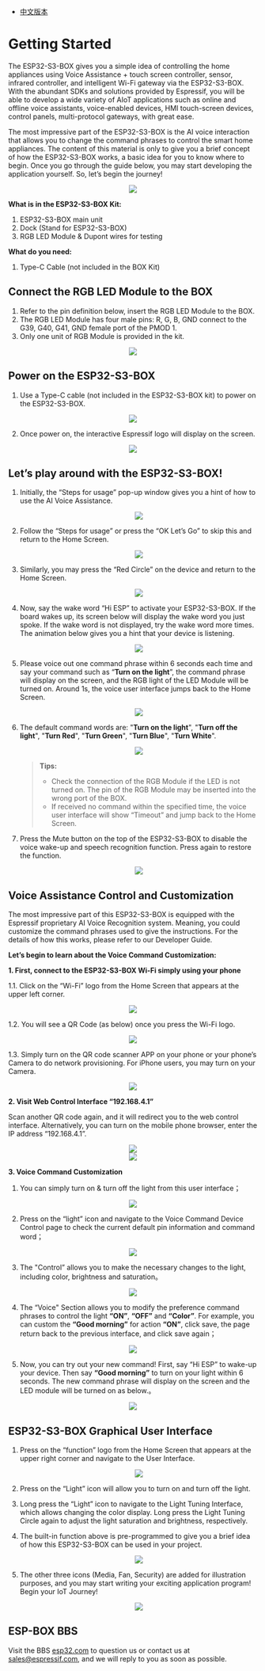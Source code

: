 * [中文版本](./getting_started_cn.md)

# Getting Started

The ESP32-S3-BOX gives you a simple idea of controlling the home appliances using Voice Assistance + touch screen controller, sensor, infrared controller, and intelligent Wi-Fi gateway via the ESP32-S3-BOX. With the abundant SDKs and solutions provided by Espressif, you will be able to develop a wide variety of AIoT applications such as online and offline voice assistants, voice-enabled devices, HMI touch-screen devices, control panels, multi-protocol gateways, with great ease. 

The most impressive part of the ESP32-S3-BOX is the AI voice interaction that allows you to change the command phrases to control the smart home appliances. The content of this material is only to give you a brief concept of how the ESP32-S3-BOX works, a basic idea for you to know where to begin. Once you go through the guide below, you may start developing the application yourself. So, let’s begin the journey! 

<div align="center">
<img src="_static/esp_s3_box_outline.png">
</div>

**What is in the ESP32-S3-BOX Kit:**

1. ESP32-S3-BOX main unit
2. Dock (Stand for ESP32-S3-BOX)
3. RGB LED Module & Dupont wires for testing

**What do you need:**

1. Type-C Cable (not included in the BOX Kit)


## Connect the RGB LED Module to the BOX

1. Refer to the pin definition below, insert the RGB LED Module to the BOX.
2. The RGB LED Module has four male pins: R, G, B, GND connect to the G39, G40, G41, GND female port of the PMOD 1.
3. Only one unit of RGB Module is provided in the kit.

<div align="center">
<img src="./_static/hardware_pmod.png">
</div>

## Power on the ESP32-S3-BOX

1. Use a Type-C cable (not included in the ESP32-S3-BOX kit) to power on the ESP32-S3-BOX.

<div align="center">
<img src="_static/plug_power.png">
</div>

2. Once power on, the interactive Espressif logo will display on the screen.

<div align="center">
<img src="./_static/boot_animation.png">
</div>

## Let’s play around with the ESP32-S3-BOX!

1. Initially, the “Steps for usage” pop-up window gives you a hint of how to use the AI Voice Assistance. 

   <div align="center">
   <img src="./_static/page_use_intr.png">
   </div>

2. Follow the “Steps for usage” or press the “OK Let’s Go” to skip this and return to the Home Screen.

   <div align="center">
   <img src="./_static/page_home.png">
   </div>

3. Similarly, you may press the “Red Circle” on the device and return to the Home Screen.

   <div align="center">
   <img src="./_static/hardware_home.png">
   </div>

4. Now, say the wake word “Hi ESP” to activate your ESP32-S3-BOX. If the board wakes up, its screen below will display the wake word you just spoke. If the wake word is not displayed, try the wake word more times.  The animation below gives you a hint that your device is listening.

   <div align="center">
   <img src="./_static/page_hi.png">
   </div>

5. Please voice out one command phrase within 6 seconds each time and say your command such as “**Turn on the light**”, the command phrase will display on the screen, and the RGB light of the LED Module will be turned on. Around 1s, the voice user interface jumps back to the Home Screen.

   <div align="center">
   <img src="_static/page_turn_on_the_light.png">
   </div>

6. The default command words are: "**Turn on the light**", "**Turn off the light**", "**Turn Red**", "**Turn Green**", "**Turn Blue**", "**Turn White**".

   <div align="center">
   <img src="_static/page_timeout.png">
   </div>

   >**Tips:**
   >* Check the connection of the RGB Module if the LED is not turned on. The pin of the RGB Module may be inserted into the wrong port of the BOX.
   >* If received no command within the specified time, the voice user interface will show “Timeout” and jump back to the Home Screen.

7. Press the Mute button on the top of the ESP32-S3-BOX to disable the voice wake-up and speech recognition function. Press again to restore the function.

   <div align="center">
   <img src="_static/hardware_mute_button.jpg">
   </div>

## Voice Assistance Control and Customization

The most impressive part of this ESP32-S3-BOX is equipped with the Espressif proprietary AI Voice Recognition system. Meaning, you could customize the command phrases used to give the instructions. For the details of how this works, please refer to our Developer Guide.

**Let’s begin to learn about the Voice Command Customization:**

**1. First, connect to the ESP32-S3-BOX Wi-Fi simply using your phone**

1.1. Click on the “Wi-Fi” logo from the Home Screen that appears at the upper left corner.

   <div align="center">
   <img src="_static/page_wifi_lable.png">
   </div>

1.2. You will see a QR Code (as below) once you press the Wi-Fi logo.

   <div align="center">
   <img src="_static/page_scan_qrcode.png">
   </div>

1.3. Simply turn on the QR code scanner APP on your phone or your phone’s Camera to do network provisioning. For iPhone users, you may turn on your Camera.

   <div align="center">
   <img src="_static/phone_scan_qrcode.png">
   </div>

**2. Visit Web Control Interface “192.168.4.1”**

Scan another QR code again, and it will redirect you to the web control interface. Alternatively, you can turn on the mobile phone browser, enter the IP address “192.168.4.1”.

   <div align="center">
   <img src="_static/page_scan_qrcode2.png">
   </div>

   <div align="center">
   <img src="_static/phone_scan_qrcode2.png">
   </div>

**3. Voice Command Customization**

   1. You can simply turn on & turn off the light from this user interface；

   <div align="center">
   <img src="_static/web_config_light.JPG">
   </div>

   2. Press on the “light” icon and navigate to the Voice Command Device Control page to check the current default pin information and command word；

   <div align="center">
   <img src="_static/web_config_light_cmd.JPG">
   </div>

   3. The "Control” allows you to make the necessary changes to the light, including color, brightness and saturation。

   <div align="center">
   <img src="_static/web_config_light_ctrl.JPG">
   </div>

   4. The “Voice" Section allows you to modify the preference command phrases to control the light **“ON”**, **“OFF”** and **“Color”**. For example, you can custom the **“Good morning”** for action **“ON”**, click save, the page return back to the previous interface, and click save again；

   <div align="center">
   <img src="_static/web_config_light_cmd_cg.JPG">
   </div>

   5. Now, you can try out your new command! First, say “Hi ESP” to wake-up your device. Then say **“Good morning”** to turn on your light within 6 seconds. The new command phrase will display on the screen and the LED module will be turned on as below.。

   <div align="center">
   <img src="_static/page_good_morning.png">
   </div>

## ESP32-S3-BOX Graphical User Interface

1. Press on the “function” logo from the Home Screen that appears at the upper right corner and navigate to the User Interface.

   <div align="center">
   <img src="./_static/page_panel_lable.png">
   </div>

2. Press on the “Light” icon will allow you to turn on and turn off the light.
3. Long press the “Light” icon to navigate to the Light Tuning Interface, which allows changing the color display. Long press the Light Tuning Circle again to adjust the light saturation and brightness, respectively.
4. The built-in function above is pre-programmed to give you a brief idea of how this ESP32-S3-BOX can be used in your project. 

   <div align="center">
   <img src="_static/page_panel_color.png">
   </div>

5. The other three icons (Media, Fan, Security) are added for illustration purposes, and you may start writing your exciting application program! Begin your IoT Journey!

   <div align="center">
   <img src="_static/page_panel_control.png">
   </div>

## ESP-BOX BBS

Visit the BBS [esp32.com](https://esp32.com/viewforum.php?f=44) to question us or contact us at sales@espressif.com, and we will reply to you as soon as possible.

